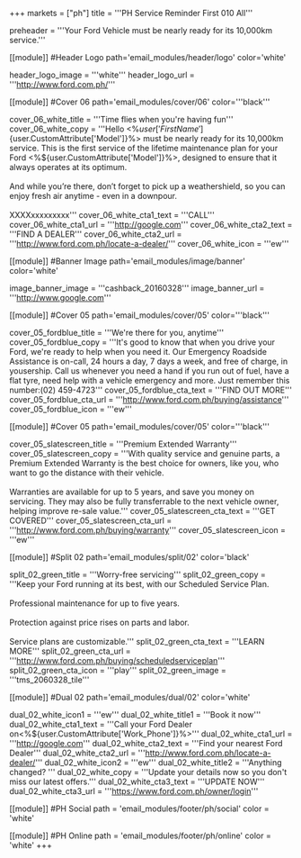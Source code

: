 +++
markets = ["ph"]
title = '''PH Service Reminder First 010 All'''

preheader = '''Your Ford Vehicle must be nearly ready for its 10,000km service.'''

[[module]] #Header Logo
path='email_modules/header/logo'
color='white'

  header_logo_image = '''white'''
  header_logo_url = '''http://www.ford.com.ph/'''

[[module]] #Cover 06
path='email_modules/cover/06'
color='''black'''

  cover_06_white_title = '''Time flies when you're having fun'''
  cover_06_white_copy = '''Hello <%${user['FirstName']}%><br><br>Your Ford <%${user.CustomAttribute['Model']}%> must be nearly ready for its 10,000km service. This is the first service of the lifetime maintenance plan for your Ford <%${user.CustomAttribute['Model']}%>, designed to ensure that it always operates at its optimum.<br><br>And while you’re there, don’t forget to pick up a weathershield, so you can enjoy fresh air anytime - even in a downpour.<br><br>XXXXxxxxxxxxx'''
  cover_06_white_cta1_text = '''CALL'''
  cover_06_white_cta1_url = '''http://google.com'''
  cover_06_white_cta2_text = '''FIND A DEALER'''
  cover_06_white_cta2_url = '''http://www.ford.com.ph/locate-a-dealer/'''
  cover_06_white_icon = '''ew'''

[[module]] #Banner Image
path='email_modules/image/banner'
color='white'

  image_banner_image = '''cashback_20160328'''
  image_banner_url = '''http://www.google.com'''

[[module]] #Cover 05
path='email_modules/cover/05'
color='''black'''

  cover_05_fordblue_title = '''We're there for you, anytime'''
  cover_05_fordblue_copy = '''It's good to know that when you drive your Ford, we're ready to help when you need it. Our Emergency Roadside Assistance is on-call, 24 hours a day, 7 days a week, and free of charge, in yousership. Call us whenever you need a hand if you run out of fuel, have a flat tyre, need help with a vehicle emergency and more. Just remember this number:(02) 459-4723'''
  cover_05_fordblue_cta_text = '''FIND OUT MORE'''
  cover_05_fordblue_cta_url = '''http://www.ford.com.ph/buying/assistance'''
  cover_05_fordblue_icon = '''ew'''

[[module]] #Cover 05
path='email_modules/cover/05'
color='''black'''

  cover_05_slatescreen_title = '''Premium Extended Warranty'''
  cover_05_slatescreen_copy = '''With quality service and genuine parts, a Premium Extended Warranty is the best choice for owners, like you, who want to go the distance with their vehicle. <br><br>Warranties are available for up to 5 years, and save you money on servicing. They may also be fully transferrable to the next vehicle owner, helping improve re-sale value.'''
  cover_05_slatescreen_cta_text = '''GET COVERED'''
  cover_05_slatescreen_cta_url = '''http://www.ford.com.ph/buying/warranty'''
  cover_05_slatescreen_icon = '''ew'''

[[module]] #Split 02
path='email_modules/split/02'
color='black'

  split_02_green_title = '''Worry-free servicing'''
  split_02_green_copy = '''Keep your Ford running at its best, with our Scheduled Service Plan.<br><br>Professional maintenance for up to five years.<br><br>Protection against price rises on parts and labor.<br><br>Service plans are customizable.'''
  split_02_green_cta_text = '''LEARN MORE'''
  split_02_green_cta_url = '''http://www.ford.com.ph/buying/scheduledserviceplan'''
  split_02_green_cta_icon = '''play'''
  split_02_green_image = '''tms_2060328_tile'''

[[module]] #Dual 02
path='email_modules/dual/02'
color='white'

  dual_02_white_icon1 = '''ew'''
  dual_02_white_title1 = '''Book it now'''
  dual_02_white_cta1_text = '''Call your Ford Dealer on<%${user.CustomAttribute['Work_Phone']}%>'''
  dual_02_white_cta1_url = '''http://google.com'''
  dual_02_white_cta2_text = '''Find your nearest Ford Dealer'''
  dual_02_white_cta2_url = '''http://www.ford.com.ph/locate-a-dealer/'''
  dual_02_white_icon2 = '''ew'''
  dual_02_white_title2 = '''Anything changed? '''
  dual_02_white_copy = '''Update your details now so you don't miss our latest offers.'''
  dual_02_white_cta3_text = '''UPDATE NOW'''
  dual_02_white_cta3_url = '''https://www.ford.com.ph/owner/login'''

[[module]] #PH Social
path = 'email_modules/footer/ph/social'
color = 'white'

[[module]] #PH Online
path = 'email_modules/footer/ph/online'
color = 'white'
+++
